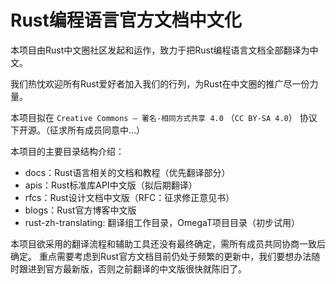 Rust编程语言官方文档中文化
=========================

本项目由Rust中文圈社区发起和运作，致力于把Rust编程语言文档全部翻译为中文。

我们热忱欢迎所有Rust爱好者加入我们的行列，为Rust在中文圈的推广尽一份力量。

本项目拟在 `Creative Commons — 署名-相同方式共享 4.0` （`CC BY-SA 4.0`） 协议下开源。（征求所有成员同意中...）

本项目的主要目录结构介绍：

- docs：Rust语言相关的文档和教程（优先翻译部分）
- apis：Rust标准库API中文版（拟后期翻译）
- rfcs：Rust设计文档中文版（RFC：征求修正意见书）
- blogs：Rust官方博客中文版
- rust-zh-translating: 翻译组工作目录，OmegaT项目目录（初步试用）

本项目欲采用的翻译流程和辅助工具还没有最终确定，需所有成员共同协商一致后确定。
重点需要考虑到Rust官方文档目前仍处于频繁的更新中，我们要想办法随时跟进到官方最新版，否则之前翻译的中文版很快就陈旧了。
